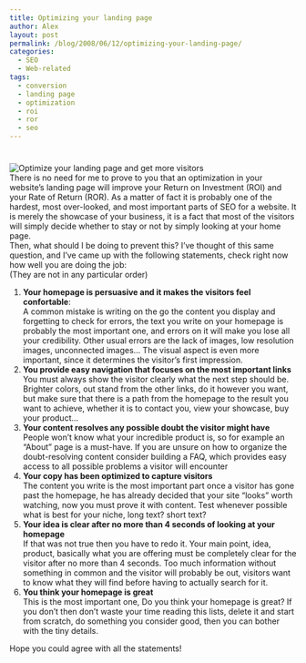 ```yaml
---
title: Optimizing your landing page
author: Alex
layout: post
permalink: /blog/2008/06/12/optimizing-your-landing-page/
categories:
  - SEO
  - Web-related
tags:
  - conversion
  - landing page
  - optimization
  - roi
  - ror
  - seo
---
```

# 

![Optimize your landing page and get more visitors][1]  
There is no need for me to prove to you that an optimization in your website’s landing page will improve your Return on Investment (ROI) and your Rate of Return (ROR). As a matter of fact it is probably one of the hardest, most over-looked, and most important parts of SEO for a website. It is merely the showcase of your business, it is a fact that most of the visitors will simply decide whether to stay or not by simply looking at your home page.  
Then, what should I be doing to prevent this? I’ve thought of this same question, and I’ve came up with the following statements, check right now how well you are doing the job:  
(They are not in any particular order)

 [1]: http://urbanoalvarez.es/blog/wp-content/uploads/2008/06/landing_page.gif "Optimize your landing page"

1.  **Your homepage is persuasive and it makes the visitors feel confortable**:  
    A common mistake is writing on the go the content you display and forgetting to check for errors, the text you write on your homepage is probably the most important one, and errors on it will make you lose all your credibility. Other usual errors are the lack of images, low resolution images, unconnected images… The visual aspect is even more important, since it determines the visitor’s first impression.
2.  **You provide easy navigation that focuses on the most important links**  
    You must always show the visitor clearly what the next step should be. Brighter colors, out stand from the other links, do it however you want, but make sure that there is a path from the homepage to the result you want to achieve, whether it is to contact you, view your showcase, buy your product…
3.  **Your content resolves any possible doubt the visitor might have**  
    People won’t know what your incredible product is, so for example an “About” page is a must-have. If you are unsure on how to organize the doubt-resolving content consider building a FAQ, which provides easy access to all possible problems a visitor will encounter
4.  **Your copy has been optimized to capture visitors**  
    The content you write is the most important part once a visitor has gone past the homepage, he has already decided that your site “looks” worth watching, now you must prove it with content. Test whenever possible what is best for your niche, long text? short text?
5.  **Your idea is clear after no more than 4 seconds of looking at your homepage**  
    If that was not true then you have to redo it. Your main point, idea, product, basically what you are offering must be completely clear for the visitor after no more than 4 seconds. Too much information without something in common and the visitor will probably be out, visitors want to know what they will find before having to actually search for it.
6.  **You think your homepage is great**  
    This is the most important one, Do you think your homepage is great? If you don’t then don’t waste your time reading this lists, delete it and start from scratch, do something you consider good, then you can bother with the tiny details.

Hope you could agree with all the statements!